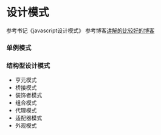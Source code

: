 # 设计模式 
 参考书记《javascript设计模式》
 参考博客[讲解的比较好的博客](https://www.cnblogs.com/xiaohuochai/p/8029196.html)

### 单例模式
### 结构型设计模式
  * 亨元模式
  * 桥接模式
  * 装饰者模式
  * 组合模式
  * 代理模式
  * 适配器模式
  * 外观模式
